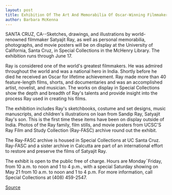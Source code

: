 ```yaml
---
layout: post
title: Exhibition Of The Art And Memorabilia Of Oscar-Winning Filmmaker On Exhibit At UC Santa Cruz Library Through June 17 
author: Barbara McKenna
---
```


SANTA CRUZ, CA--Sketches, drawings, and illustrations by world- renowned filmmaker Satyajit Ray, as well as personal memorabilia,  photographs, and movie posters will be on display at the University  of California, Santa Cruz, in Special Collections in the McHenry  Library. The exhibition runs through June 17.

Ray is considered one of the world's greatest filmmakers. He was admired throughout the world and was a national  hero in India. Shortly before he died he received an Oscar for  lifetime achievement. Ray made more than 40 feature-length films,  shorts, and documentaries and was an accomplished artist, novelist,  and musician. The works on display in Special Collections show the  depth and breadth of Ray's talents and provide insight into the  process Ray used in creating his films.

The exhibition includes Ray's sketchbooks, costume and set  designs, music manuscripts, and children's illustrations on loan  from Sandip Ray, Satyajit Ray's son. This is the first time these  items have been on display outside of India. Photos of the Ray  family, film stills, and movie posters from UCSC'S Ray Film and  Study Collection (Ray-FASC) archive round out the exhibit.

The Ray-FASC archive is housed in Special Collections at UC  Santa Cruz. Ray-FASC and a sister archive in Calcutta are part of an  international effort to restore and preserve the films of Satyajit Ray.

The exhibit is open to the public free of charge. Hours are  Monday¯Friday, from 10 a.m. to noon and 1 to 4 p.m., with a special  Saturday showing on May 21 from 10 a.m. to noon and 1 to 4 p.m. For  more information, call Special Collections at (408) 459-2547.

[Source](http://www1.ucsc.edu/news_events/press_releases/archive/93-94/05-94/051994-Art_and_memorabilia.html "Permalink to 051994-Art_and_memorabilia")
